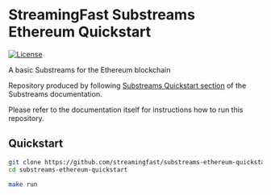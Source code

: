 # StreamingFast Substreams Ethereum Quickstart

[![License](https://img.shields.io/badge/License-Apache%202.0-blue.svg)](https://opensource.org/licenses/Apache-2.0)

A basic Substreams for the Ethereum blockchain

Repository produced by following [Substreams Quickstart section](https://substreams.streamingfast.io/getting-started/quickstart) of the Substreams documentation.

Please refer to the documentation itself for instructions how to run this repository.

## Quickstart

```bash
git clone https://github.com/streamingfast/substreams-ethereum-quickstart.git
cd substreams-ethereum-quickstart

make run
```
